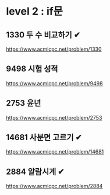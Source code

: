 level 2 : if문
===

1330 두 수 비교하기 ✔
---
https://www.acmicpc.net/problem/1330


9498 시험 성적
---
https://www.acmicpc.net/problem/9498


2753 윤년
---
https://www.acmicpc.net/problem/2753


14681 사분면 고르기 ✔
---
https://www.acmicpc.net/problem/14681


2884 알람시계 ✔
---
https://www.acmicpc.net/problem/2884
